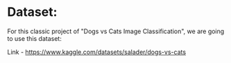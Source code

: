 # Dataset:
For this classic project of "Dogs vs Cats Image Classification", we are going to use this dataset: 
 
 Link - https://www.kaggle.com/datasets/salader/dogs-vs-cats
